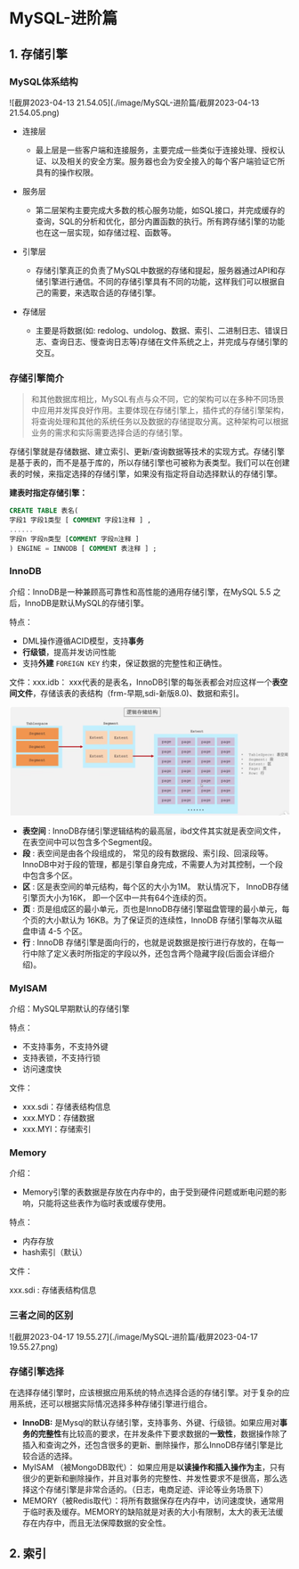 # MySQL-进阶篇

## 1. 存储引擎

### MySQL体系结构

![截屏2023-04-13 21.54.05](./image/MySQL-进阶篇/截屏2023-04-13 21.54.05.png)

- 连接层

  - 最上层是一些客户端和连接服务，主要完成一些类似于连接处理、授权认证、以及相关的安全方案。服务器也会为安全接入的每个客户端验证它所具有的操作权限。

* 服务层
  - 第二层架构主要完成大多数的核心服务功能，如SQL接口，并完成缓存的查询，SQL的分析和优化，部分内置函数的执行。所有跨存储引擎的功能也在这一层实现，如存储过程、函数等。

* 引擎层
  - 存储引擎真正的负责了MySQL中数据的存储和提起，服务器通过API和存储引擎进行通信。不同的存储引擎具有不同的功能，这样我们可以根据自己的需要，来选取合适的存储引擎。
* 存储层
  - 主要是将数据(如: redolog、undolog、数据、索引、二进制日志、错误日志、查询日志、慢查询日志等)存储在文件系统之上，并完成与存储引擎的交互。

### 存储引擎简介

> 和其他数据库相比，MySQL有点与众不同，它的架构可以在多种不同场景中应用并发挥良好作用。主要体现在存储引擎上，插件式的存储引擎架构，将查询处理和其他的系统任务以及数据的存储提取分离。这种架构可以根据业务的需求和实际需要选择合适的存储引擎。

存储引擎就是存储数据、建立索引、更新/查询数据等技术的实现方式。存储引擎是基于表的，而不是基于库的，所以存储引擎也可被称为表类型。我们可以在创建表的时候，来指定选择的存储引擎，如果没有指定将自动选择默认的存储引擎。

**建表时指定存储引擎：**

```sql
CREATE TABLE 表名(
字段1 字段1类型 [ COMMENT 字段1注释 ] ,
......
字段n 字段n类型 [COMMENT 字段n注释 ]
) ENGINE = INNODB [ COMMENT 表注释 ] ;
```

### InnoDB

介绍：InnoDB是一种兼顾高可靠性和高性能的通用存储引擎，在MySQL 5.5 之后，InnoDB是默认MySQL的存储引擎。

特点：

* DML操作遵循ACID模型，支持**事务**
* **行级锁**，提高并发访问性能
* 支持**外建** `FOREIGN KEY` 约束，保证数据的完整性和正确性。

文件：xxx.idb： xxx代表的是表名，InnoDB引擎的每张表都会对应这样一个**表空间文件**，存储该表的表结构（frm-早期,sdi-新版8.0)、数据和索引。

![截屏2023-04-17 19.48.03](./image/MySQL-进阶篇/结构.png)

- **表空间** : InnoDB存储引擎逻辑结构的最高层，ibd文件其实就是表空间文件，在表空间中可以包含多个Segment段。
- **段** : 表空间是由各个段组成的， 常见的段有数据段、索引段、回滚段等。InnoDB中对于段的管理，都是引擎自身完成，不需要人为对其控制，一个段中包含多个区。
- **区** : 区是表空间的单元结构，每个区的大小为1M。 默认情况下， InnoDB存储引擎页大小为16K， 即一个区中一共有64个连续的页。
- **页** : 页是组成区的最小单元，页也是InnoDB存储引擎磁盘管理的最小单元，每个页的大小默认为 16KB。为了保证页的连续性，InnoDB 存储引擎每次从磁盘申请 4-5 个区。
- **行** : InnoDB 存储引擎是面向行的，也就是说数据是按行进行存放的，在每一行中除了定义表时所指定的字段以外，还包含两个隐藏字段(后面会详细介绍)。

### MyISAM

介绍：MySQL早期默认的存储引擎

特点：

* 不支持事务，不支持外键
* 支持表锁，不支持行锁
* 访问速度快

文件：

- xxx.sdi：存储表结构信息
- xxx.MYD：存储数据
- xxx.MYI：存储索引

### Memory

介绍：

- Memory引擎的表数据是存放在内存中的，由于受到硬件问题或断电问题的影响，只能将这些表作为临时表或缓存使用。

特点：

- 内存存放
- hash索引（默认）

文件：

 xxx.sdi : 存储表结构信息

### 三者之间的区别

![截屏2023-04-17 19.55.27](./image/MySQL-进阶篇/截屏2023-04-17 19.55.27.png)

### 存储引擎选择

在选择存储引擎时，应该根据应用系统的特点选择合适的存储引擎。对于复杂的应用系统，还可以根据实际情况选择多种存储引擎进行组合。

- **InnoDB:** 是Mysql的默认存储引擎，支持事务、外键、行级锁。如果应用对**事务的完整性**有比较高的要求，在并发条件下要求数据的**一致性**，数据操作除了插入和查询之外，还包含很多的更新、删除操作，那么InnoDB存储引擎是比较合适的选择。
- MyISAM （被MongoDB取代）： 如果应用是**以读操作和插入操作为主**，只有很少的更新和删除操作，并且对事务的完整性、并发性要求不是很高，那么选择这个存储引擎是非常合适的。（日志，电商足迹、评论等业务场景下）
- MEMORY（被Redis取代）：将所有数据保存在内存中，访问速度快，通常用于临时表及缓存。MEMORY的缺陷就是对表的大小有限制，太大的表无法缓存在内存中，而且无法保障数据的安全性。

## 2. 索引

